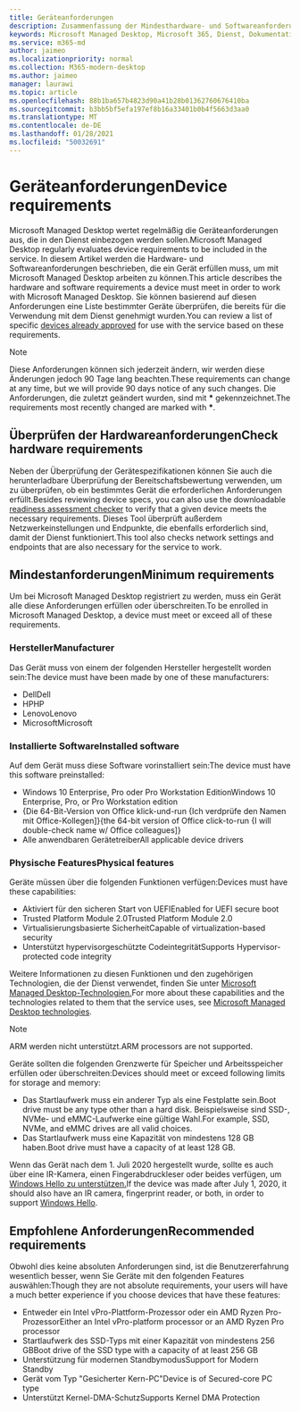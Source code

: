 ```yaml
---
title: Geräteanforderungen
description: Zusammenfassung der Mindesthardware- und Softwareanforderungen für Geräte, die mit Microsoft Managed Desktop funktionieren
keywords: Microsoft Managed Desktop, Microsoft 365, Dienst, Dokumentation
ms.service: m365-md
author: jaimeo
ms.localizationpriority: normal
ms.collection: M365-modern-desktop
ms.author: jaimeo
manager: laurawi
ms.topic: article
ms.openlocfilehash: 88b1ba657b4823d90a41b28b01362760676410ba
ms.sourcegitcommit: b3bb5bf5efa197ef8b16a33401b0b4f5663d3aa0
ms.translationtype: MT
ms.contentlocale: de-DE
ms.lasthandoff: 01/28/2021
ms.locfileid: "50032691"
---
```

# <a name="device-requirements"></a><span data-ttu-id="7e263-104">Geräteanforderungen</span><span class="sxs-lookup"><span data-stu-id="7e263-104">Device requirements</span></span>

<span data-ttu-id="7e263-105">Microsoft Managed Desktop wertet regelmäßig die Geräteanforderungen aus, die in den Dienst einbezogen werden sollen.</span><span class="sxs-lookup"><span data-stu-id="7e263-105">Microsoft Managed Desktop regularly evaluates device requirements to be included in the service.</span></span> <span data-ttu-id="7e263-106">In diesem Artikel werden die Hardware- und Softwareanforderungen beschrieben, die ein Gerät erfüllen muss, um mit Microsoft Managed Desktop arbeiten zu können.</span><span class="sxs-lookup"><span data-stu-id="7e263-106">This article describes the hardware and software requirements a device must meet in order to work with Microsoft Managed Desktop.</span></span> <span data-ttu-id="7e263-107">Sie können basierend auf [](device-list.md) diesen Anforderungen eine Liste bestimmter Geräte überprüfen, die bereits für die Verwendung mit dem Dienst genehmigt wurden.</span><span class="sxs-lookup"><span data-stu-id="7e263-107">You can review a list of specific [devices already approved](device-list.md) for use with the service based on these requirements.</span></span>

> [!NOTE]
> <span data-ttu-id="7e263-108">Diese Anforderungen können sich jederzeit ändern, wir werden diese Änderungen jedoch 90 Tage lang beachten.</span><span class="sxs-lookup"><span data-stu-id="7e263-108">These requirements can change at any time, but we will provide 90 days notice of any such changes.</span></span> <span data-ttu-id="7e263-109">Die Anforderungen, die zuletzt geändert wurden, sind mit **\*** gekennzeichnet.</span><span class="sxs-lookup"><span data-stu-id="7e263-109">The requirements most recently changed are marked with **\***.</span></span> 

## <a name="check-hardware-requirements"></a><span data-ttu-id="7e263-110">Überprüfen der Hardwareanforderungen</span><span class="sxs-lookup"><span data-stu-id="7e263-110">Check hardware requirements</span></span>

<span data-ttu-id="7e263-111">Neben der Überprüfung der Gerätespezifikationen können [](../get-ready/readiness-assessment-downloadable.md) Sie auch die herunterladbare Überprüfung der Bereitschaftsbewertung verwenden, um zu überprüfen, ob ein bestimmtes Gerät die erforderlichen Anforderungen erfüllt.</span><span class="sxs-lookup"><span data-stu-id="7e263-111">Besides reviewing device specs, you can also use the downloadable [readiness assessment checker](../get-ready/readiness-assessment-downloadable.md) to verify that a given device meets the necessary requirements.</span></span> <span data-ttu-id="7e263-112">Dieses Tool überprüft außerdem Netzwerkeinstellungen und Endpunkte, die ebenfalls erforderlich sind, damit der Dienst funktioniert.</span><span class="sxs-lookup"><span data-stu-id="7e263-112">This tool also checks network settings and endpoints that are also necessary for the service to work.</span></span>

## <a name="minimum-requirements"></a><span data-ttu-id="7e263-113">Mindestanforderungen</span><span class="sxs-lookup"><span data-stu-id="7e263-113">Minimum requirements</span></span>

<span data-ttu-id="7e263-114">Um bei Microsoft Managed Desktop registriert zu werden, muss ein Gerät alle diese Anforderungen erfüllen oder überschreiten.</span><span class="sxs-lookup"><span data-stu-id="7e263-114">To be enrolled in Microsoft Managed Desktop, a device must meet or exceed all of these requirements.</span></span>

### <a name="manufacturer"></a><span data-ttu-id="7e263-115">Hersteller</span><span class="sxs-lookup"><span data-stu-id="7e263-115">Manufacturer</span></span>

<span data-ttu-id="7e263-116">Das Gerät muss von einem der folgenden Hersteller hergestellt worden sein:</span><span class="sxs-lookup"><span data-stu-id="7e263-116">The device must have been made by one of these manufacturers:</span></span>

- <span data-ttu-id="7e263-117">Dell</span><span class="sxs-lookup"><span data-stu-id="7e263-117">Dell</span></span>
- <span data-ttu-id="7e263-118">HP</span><span class="sxs-lookup"><span data-stu-id="7e263-118">HP</span></span>
- <span data-ttu-id="7e263-119">Lenovo</span><span class="sxs-lookup"><span data-stu-id="7e263-119">Lenovo</span></span>
- <span data-ttu-id="7e263-120">Microsoft</span><span class="sxs-lookup"><span data-stu-id="7e263-120">Microsoft</span></span>


### <a name="installed-software"></a><span data-ttu-id="7e263-121">Installierte Software</span><span class="sxs-lookup"><span data-stu-id="7e263-121">Installed software</span></span>

<span data-ttu-id="7e263-122">Auf dem Gerät muss diese Software vorinstalliert sein:</span><span class="sxs-lookup"><span data-stu-id="7e263-122">The device must have this software preinstalled:</span></span>

- <span data-ttu-id="7e263-123">Windows 10 Enterprise, Pro oder Pro Workstation Edition</span><span class="sxs-lookup"><span data-stu-id="7e263-123">Windows 10 Enterprise, Pro, or Pro Workstation edition</span></span>
- <span data-ttu-id="7e263-124">{Die 64-Bit-Version von Office klick-und-run {Ich verdprüfe den Namen mit Office-Kollegen]}</span><span class="sxs-lookup"><span data-stu-id="7e263-124">{the 64-bit version of Office click-to-run {I will double-check name w/ Office colleagues]}</span></span>
- <span data-ttu-id="7e263-125">Alle anwendbaren Gerätetreiber</span><span class="sxs-lookup"><span data-stu-id="7e263-125">All applicable device drivers</span></span>


### <a name="physical-features"></a><span data-ttu-id="7e263-126">Physische Features</span><span class="sxs-lookup"><span data-stu-id="7e263-126">Physical features</span></span>

<span data-ttu-id="7e263-127">Geräte müssen über die folgenden Funktionen verfügen:</span><span class="sxs-lookup"><span data-stu-id="7e263-127">Devices must have these capabilities:</span></span>

- <span data-ttu-id="7e263-128">Aktiviert für den sicheren Start von UEFI</span><span class="sxs-lookup"><span data-stu-id="7e263-128">Enabled for UEFI secure boot</span></span> 
- <span data-ttu-id="7e263-129">Trusted Platform Module 2.0</span><span class="sxs-lookup"><span data-stu-id="7e263-129">Trusted Platform Module 2.0</span></span> 
- <span data-ttu-id="7e263-130">Virtualisierungsbasierte Sicherheit</span><span class="sxs-lookup"><span data-stu-id="7e263-130">Capable of virtualization-based security</span></span> 
- <span data-ttu-id="7e263-131">Unterstützt hypervisorgeschützte Codeintegrität</span><span class="sxs-lookup"><span data-stu-id="7e263-131">Supports Hypervisor-protected code integrity</span></span> 

<span data-ttu-id="7e263-132">Weitere Informationen zu diesen Funktionen und den zugehörigen Technologien, die der Dienst verwendet, finden Sie unter [Microsoft Managed Desktop-Technologien.](../intro/technologies.md)</span><span class="sxs-lookup"><span data-stu-id="7e263-132">For more about these capabilities and the technologies related to them that the service uses, see [Microsoft Managed Desktop technologies](../intro/technologies.md).</span></span>

> [!NOTE]
> <span data-ttu-id="7e263-133">ARM werden nicht unterstützt.</span><span class="sxs-lookup"><span data-stu-id="7e263-133">ARM processors are not supported.</span></span>

<span data-ttu-id="7e263-134">Geräte sollten die folgenden Grenzwerte für Speicher und Arbeitsspeicher erfüllen oder überschreiten:</span><span class="sxs-lookup"><span data-stu-id="7e263-134">Devices should meet or exceed following limits for storage and memory:</span></span>

- <span data-ttu-id="7e263-135">Das Startlaufwerk muss ein anderer Typ als eine Festplatte sein.</span><span class="sxs-lookup"><span data-stu-id="7e263-135">Boot drive must be any type other than a hard disk.</span></span> <span data-ttu-id="7e263-136">Beispielsweise sind SSD-, NVMe- und eMMC-Laufwerke eine gültige Wahl.</span><span class="sxs-lookup"><span data-stu-id="7e263-136">For example, SSD, NVMe, and eMMC drives are all valid choices.</span></span>
- <span data-ttu-id="7e263-137">Das Startlaufwerk muss eine Kapazität von mindestens 128 GB haben.</span><span class="sxs-lookup"><span data-stu-id="7e263-137">Boot drive must have a capacity of at least 128 GB.</span></span>

<span data-ttu-id="7e263-138">Wenn das Gerät nach dem 1. Juli 2020 hergestellt wurde, sollte es auch über eine IR-Kamera, einen Fingerabdruckleser oder beides verfügen, um [Windows Hello zu unterstützen.](https://docs.microsoft.com/windows-hardware/design/device-experiences/windows-hello-enhanced-sign-in-security)</span><span class="sxs-lookup"><span data-stu-id="7e263-138">If the device was made after July 1, 2020, it should also have an IR camera, fingerprint reader, or both, in order to support [Windows Hello](https://docs.microsoft.com/windows-hardware/design/device-experiences/windows-hello-enhanced-sign-in-security).</span></span>

## <a name="recommended-requirements"></a><span data-ttu-id="7e263-139">Empfohlene Anforderungen</span><span class="sxs-lookup"><span data-stu-id="7e263-139">Recommended requirements</span></span>

<span data-ttu-id="7e263-140">Obwohl dies keine absoluten Anforderungen sind, ist die Benutzererfahrung wesentlich besser, wenn Sie Geräte mit den folgenden Features auswählen:</span><span class="sxs-lookup"><span data-stu-id="7e263-140">Though they are not absolute requirements, your users will have a much better experience if you choose devices that have these features:</span></span>

- <span data-ttu-id="7e263-141">Entweder ein Intel vPro-Plattform-Prozessor oder ein AMD Ryzen Pro-Prozessor</span><span class="sxs-lookup"><span data-stu-id="7e263-141">Either an Intel vPro-platform processor or an AMD Ryzen Pro processor</span></span>
- <span data-ttu-id="7e263-142">Startlaufwerk des SSD-Typs mit einer Kapazität von mindestens 256 GB</span><span class="sxs-lookup"><span data-stu-id="7e263-142">Boot drive of the SSD type with a capacity of at least 256 GB</span></span>
- <span data-ttu-id="7e263-143">Unterstützung für modernen Standbymodus</span><span class="sxs-lookup"><span data-stu-id="7e263-143">Support for Modern Standby</span></span>
- <span data-ttu-id="7e263-144">Gerät vom Typ "Gesicherter Kern-PC"</span><span class="sxs-lookup"><span data-stu-id="7e263-144">Device is of Secured-core PC type</span></span>
- <span data-ttu-id="7e263-145">Unterstützt Kernel-DMA-Schutz</span><span class="sxs-lookup"><span data-stu-id="7e263-145">Supports Kernel DMA Protection</span></span>